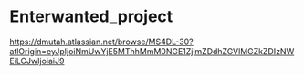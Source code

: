 # Enterwanted_project

https://dmutah.atlassian.net/browse/MS4DL-30?atlOrigin=eyJpIjoiNmUwYjE5MThhMmM0NGE1ZjlmZDdhZGVlMGZkZDIzNWEiLCJwIjoiaiJ9
